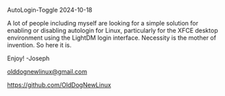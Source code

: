 AutoLogin-Toggle
2024-10-18 

A lot of people including myself are looking for a simple solution for enabling or disabling autologin for Linux,
particularly for the XFCE desktop environment using the LightDM login interface.
Necessity is the mother of invention. So here it is. 

Enjoy! 
-Joseph

olddognewlinux@gmail.com

https://github.com/OldDogNewLinux
